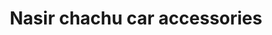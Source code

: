 ---
title: "Nasir chachu car accessories"
url: /karachi/nasir-chachu-car-accessories/
shop: car parts
---